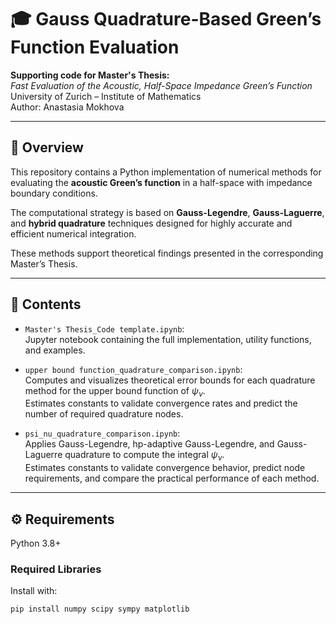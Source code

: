 # 🎓 Gauss Quadrature-Based Green’s Function Evaluation

**Supporting code for Master's Thesis:**  
*Fast Evaluation of the Acoustic, Half-Space Impedance Green’s Function*  
University of Zurich – Institute of Mathematics  
Author: Anastasia Mokhova

---

## 📘 Overview

This repository contains a Python implementation of numerical methods for evaluating the **acoustic Green’s function** in a half-space with impedance boundary conditions.

The computational strategy is based on **Gauss-Legendre**, **Gauss-Laguerre**, and **hybrid quadrature** techniques designed for highly accurate and efficient numerical integration.

These methods support theoretical findings presented in the corresponding Master’s Thesis.

---

## 📁 Contents

- `Master's Thesis_Code template.ipynb`:  
  Jupyter notebook containing the full implementation, utility functions, and examples.

- `upper bound function_quadrature_comparison.ipynb`:  
  Computes and visualizes theoretical error bounds for each quadrature method for the upper bound function of  $\psi_\nu$.  
  Estimates constants to validate convergence rates and predict the number of required quadrature nodes.

- `psi_nu_quadrature_comparison.ipynb`:  
  Applies Gauss-Legendre, hp-adaptive Gauss-Legendre, and Gauss-Laguerre quadrature to compute the integral $\psi_\nu$.  
  Estimates constants to validate convergence behavior, predict node requirements, and compare the practical performance of each method.


---

## ⚙️ Requirements

Python 3.8+

### Required Libraries

Install with:

```bash
pip install numpy scipy sympy matplotlib

